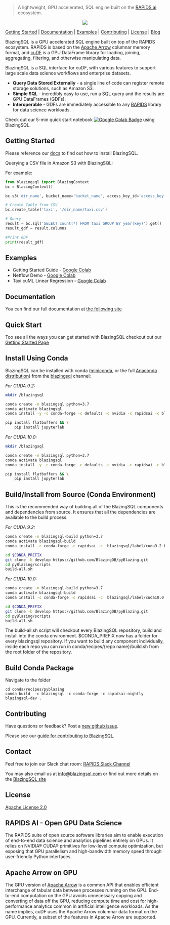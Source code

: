 > A lightweight, GPU accelerated, SQL engine built on the [RAPIDS.ai](https://rapids.ai) ecosystem.

<a href='https://colab.research.google.com/drive/1r7S15Ie33yRw8cmET7_bjCpvjJiDOdub'> <p align="center"><img src="https://github.com/BlazingDB/pyBlazing/blob/roaramburu-readme-update/img/bsql_rapids.PNG"/></p></a>

[Getting Started](https://github.com/BlazingDB/pyBlazing#getting-started) | [Documentation](https://docs.blazingdb.com) | [Examples](https://github.com/BlazingDB/pyBlazing#examples) | [Contributing](https://github.com/BlazingDB/pyBlazing#contributing) | [License](https://github.com/BlazingDB/pyBlazing/blob/develop/LICENSE) | [Blog](https://blog.blazingdb.com)

BlazingSQL is a GPU accelerated SQL engine built on top of the RAPIDS ecosystem. RAPIDS is based on the [Apache Arrow](http://arrow.apache.org) columnar memory format, and [cuDF](https://github.com/rapidsai/cudf) is a GPU DataFrame library for loading, joining, aggregating, filtering, and otherwise manipulating data.

BlazingSQL is a SQL interface for cuDF, with various features to support large scale data science workflows and enterprise datasets.
* **Query Data Stored Externally** - a single line of code can register remote storage solutions, such as Amazon S3.
* **Simple SQL** - incredibly easy to use, run a SQL query and the results are GPU DataFrames (GDFs).
* **Interoperable** - GDFs are immediately accessible to any [RAPIDS](htts://github.com/rapidsai) library for data science workloads.

Check out our 5-min quick start notebook [![Google Colab Badge](https://colab.research.google.com/assets/colab-badge.svg)](https://colab.research.google.com/drive/1r7S15Ie33yRw8cmET7_bjCpvjJiDOdub) using BlazingSQL.

## Getting Started

Please reference our [docs](https://docs.blazingdb.com/docs/blazingsql) to find out how to install BlazingSQL.

Querying a CSV file in Amazon S3 with BlazingSQL:

For example:
```python
from blazingsql import BlazingContext
bc = BlazingContext()

bc.s3('dir_name', bucket_name='bucket_name', access_key_id='access_key', secret_key='secret_key')

# Create Table from CSV
bc.create_table('taxi', '/dir_name/taxi.csv')

# Query
result = bc.sql('SELECT count(*) FROM taxi GROUP BY year(key)').get()
result_gdf = result.columns

#Print GDF
print(result_gdf)
```
## Examples

* Getting Started Guide - [Google Colab](https://colab.research.google.com/drive/1r7S15Ie33yRw8cmET7_bjCpvjJiDOdub#scrollTo=14GwxmLsTV_p)
* Netflow Demo - [Google Colab](https://colab.research.google.com/drive/1RYOYthqxUl922LYMAuNneKgmWB8YGTKB)
* Taxi cuML Linear Regression - [Google Colab](https://colab.research.google.com/drive/10il0C55uRhsgu2vqRVLqdB7Zp0gDt8Me)

## Documentation
You can find our full documentation at [the following site](https://docs.blazingdb.com/docs/)


## Quick Start

Too see all the ways you can get started with BlazingSQL checkout out our [Getting Started Page](https://blazingsql.com/#/getstarted)

## Install Using Conda
BlazingSQL can be installed with conda ([miniconda](https://conda.io/miniconda.html), or the full [Anaconda distribution](https://www.anaconda.com/download)) from the [blazingsql](https://anaconda.org/blazingsql/) channel:

*For CUDA 9.2:*
```bash
mkdir /blazingsql

conda create -n blazingsql python=3.7
conda activate blazingsql
conda install -y -c conda-forge -c defaults -c nvidia -c rapidsai -c blazingsql/label/cuda9.2 -c blazingsql blazingsql-calcite blazingsql-orchestrator blazingsql-ral blazingsql-python python=3.7 cudatoolkit=9.2

pip install flatbuffers && \
    pip install jupyterlab
```

*For CUDA 10.0:*
```bash
mkdir /blazingsql

conda create -n blazingsql python=3.7
conda activate blazingsql
conda install -y -c conda-forge -c defaults -c nvidia -c rapidsai -c blazingsql/label/cuda10.0 -c blazingsql blazingsql-calcite blazingsql-orchestrator blazingsql-ral blazingsql-python python=3.7 cudatoolkit=10.0

pip install flatbuffers && \
    pip install jupyterlab
```

## Build/Install from Source (Conda Environment)
This is the recommended way of building all of the BlazingSQL components and dependencies from source. It ensures that all the dependencies are available to the build process.

*For CUDA 9.2:*
```bash
conda create -n blazingsql-build python=3.7
conda activate blazingsql-build
conda install -c conda-forge -c rapidsai -c  blazingsql/label/cuda9.2 blazingsql-dev

cd $CONDA_PREFIX
git clone -b develop https://github.com/BlazingDB/pyBlazing.git
cd pyBlazing/scripts
build-all.sh
```

*For CUDA 10.0:*
```bash
conda create -n blazingsql-build python=3.7
conda activate blazingsql-build
conda install -c conda-forge -c rapidsai -c  blazingsql/label/cuda10.0 blazingsql-dev

cd $CONDA_PREFIX
git clone -b develop https://github.com/BlazingDB/pyBlazing.git
cd pyBlazing/scripts
build-all.sh
```

The build-all.sh script will checkout every BlazingSQL repository, build and install into the conda environment.
$CONDA_PREFIX now has a folder for every blazingsql repository. If you want to build any component individually, inside each repo you can run in conda/recipes/{repo name}/build.sh from the root folder of the repository.


## Build Conda Package
Navigate to the folder
```
cd conda/recipes/pyblazing
conda build  -c blazingsql -c conda-forge -c rapidsai-nightly blazingsql-dev .
```



## Contributing
Have questions or feedback? Post a [new github issue](https://github.com/BlazingDB/pyBlazing/issues/new/choose).

Please see our [guide for contributing to BlazingSQL](CONTRIBUTING.md).

## Contact
Feel free to join our Slack chat room: [RAPIDS Slack Channel](https://join.slack.com/t/rapids-goai/shared_invite/enQtMjE0Njg5NDQ1MDQxLTViZWFiYTY5MDA4NWY3OWViODg0YWM1MGQ1NzgzNTQwOWI1YjE3NGFlOTVhYjQzYWQ4YjI4NzljYzhiOGZmMGM)

You may also email us at [info@blazingsql.com](info@blazingsql.com) or find out more details on the [BlazingSQL site](https://blazingsql.com)

## License
[Apache License 2.0](https://github.com/BlazingDB/pyBlazing/blob/develop/LICENSE)

## RAPIDS AI - Open GPU Data Science

The RAPIDS suite of open source software libraries aim to enable execution of end-to-end data science and analytics pipelines entirely on GPUs. It relies on NVIDIA® CUDA® primitives for low-level compute optimization, but exposing that GPU parallelism and high-bandwidth memory speed through user-friendly Python interfaces.

## Apache Arrow on GPU

The GPU version of [Apache Arrow](https://arrow.apache.org/) is a common API that enables efficient interchange of tabular data between processes running on the GPU. End-to-end computation on the GPU avoids unnecessary copying and converting of data off the GPU, reducing compute time and cost for high-performance analytics common in artificial intelligence workloads. As the name implies, cuDF uses the Apache Arrow columnar data format on the GPU. Currently, a subset of the features in Apache Arrow are supported.
